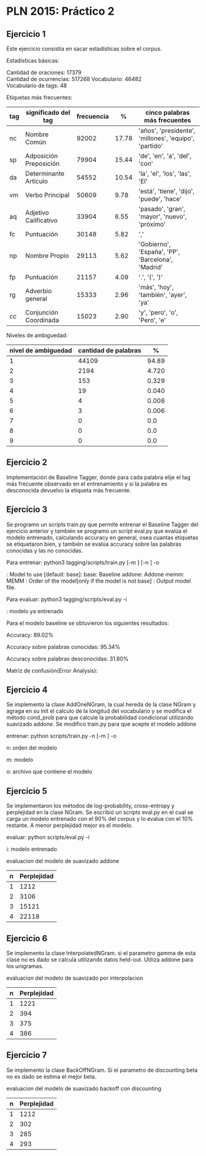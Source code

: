 PLN 2015: Práctico 2
================================================


Ejercicio 1
-----------

Este ejercicio consistía en sacar estadísticas sobre el corpus.

Estadísticas básicas:

Cantidad de oraciones:    17379  
Cantidad de ocurrencias:  517268 
Vocabulario:              46482  
Vocabulario de tags:      48     

Etiquetas más frecuentes:

| tag | significado del tag    | frecuencia | %     | cinco palabras más frecuentes                         |
|-----|------------------------|------------|-------|-------------------------------------------------------|
| nc  | Nombre Común           |   92002    | 17.78 | 'años', 'presidente', 'millones', 'equipo', 'partido' |
| sp  | Adposición Preposición |   79904    | 15.44 | 'de', 'en', 'a', 'del', 'con'                         |
| da  | Determinante Artículo  |   54552    | 10.54 | 'la', 'el', 'los', 'las', 'El'                        |
| vm  | Verbo Principal        |   50609    | 9.78  | 'está', 'tiene', 'dijo', 'puede', 'hace'              |
| aq  | Adjetivo Calificativo  |   33904    | 6.55  | 'pasado', 'gran', 'mayor', 'nuevo', 'próximo'         |
| fc  | Puntuación             |   30148    | 5.82  | ','                                                   |
| np  | Nombre Propio          |   29113    | 5.62  | 'Gobierno', 'España', 'PP', 'Barcelona', 'Madrid'     |
| fp  | Puntuación             |   21157    | 4.09  | '.', '(', ')'                                         |
| rg  | Adverbio general       |   15333    | 2.96  | 'más', 'hoy', 'también', 'ayer', 'ya'                 |
| cc  | Conjunción Coordinada  |   15023    | 2.90  | 'y', 'pero', 'o', 'Pero', 'e'                         |

Niveles de ambiguedad:

| nivel de ambiguedad | cantidad de palabras | %     |
|---------------------|----------------------|-------|
|       1             |     44109            | 94.89 |
|       2             |     2194             | 4.720 |
|       3             |     153              | 0.329 |
|       4             |     19               | 0.040 |
|       5             |     4                | 0.008 |
|       6             |     3                | 0.006 |
|       7             |     0                | 0.0   |
|       8             |     0                | 0.0   |
|       9             |     0                | 0.0   |



Ejercicio 2
-----------
Implementación de Baseline Tagger, donde para cada palabra elije el tag más frecuente observado
en el entrenamiento y si la palabra es desconocida devuelvo la etiqueta más frecuente.


Ejercicio 3
-----------

Se programo un scripts train.py que permite entrenar el Baseline Tagger del
ejercicio anterior y también se programo un script eval.py que evalúa el modelo
entrenado, calculando accuracy en general, osea cuantas etiquetas se etiquetaron
bien, y también se evalúa accuracy sobre las palabras conocidas y las no conocidas.

Para entrenar: python3 tagging/scripts/train.py [-m <model>] [-n <n>] -o <file>

<model>: Model to use [default: base]:
                  base: Baseline
                  addone: Addone
                  memm: MEMM
<n>: Order of the model[only if the model is not base]
<file>: Output model file.

Para evaluar: python3 tagging/scripts/eval.py -i <file>

<file>: modelo ya entrenado


Para el modelo baseline se obtuvieron los siguientes resultados:

Accuracy: 89.02%

Accuracy sobre palabras conocidas: 95.34%

Accuracy sobre palabras desconocidas: 31.80%

Matriz de confusión(Error Analysis):



Ejercicio 4
-----------

Se implemento la clase AddOneNGram, la cual hereda de la clase NGram y agraga en su init el calculo de la longitud
del vocabulario y se modifica el método cond_prob para que calcule la probabilidad condicional utilizando
suavizado addone.
Se modifico train.py para que acepte el modelo addone

entrenar: python scripts/train.py -n <n> [-m <model>] -o <file> 

n: orden del modelo

m: modelo

o: archivo que contiene el modelo


Ejercicio 5
-----------

Se implementaron los métodos de log-probability, cross-entropy y perplejidad en la clase NGram.
Se escribió un scripts eval.py en el cual se carga un modelo entrenado con el 90% del corpus y 
lo evalua con el 10% restante. 
A menor perplejidad mejor es el modelo.

evaluar: python scripts/eval.py -i <file>

i: modelo entrenado

evaluacion del modelo de suavizado addone

| n | Perplejidad |
|---|-------------|
| 1 | 1212        |
| 2 | 3106        |
| 3 | 15121       |
| 4 | 22118       |


Ejercicio 6
-----------

Se implemento la clase InterpolatedNGram. si el parametro gamma de esta clase no es dado se calcula utilizando
datos held-out. Utiliza addone para los unigramas.

evaluacion del modelo de suavizado por interpolacion

| n | Perplejidad |
|---|-------------|
| 1 | 1221        |
| 2 | 394         |
| 3 | 375         |
| 4 | 386         |

Ejercicio 7
-----------
Se implemento la clase BackOffNGram. Si el parametro de discounting beta no es dado se estima el mejor beta.

evaluacion del modelo de suavizado backoff con discounting

| n | Perplejidad |
|---|-------------|
| 1 | 1212        |
| 2 | 302         |
| 3 | 285         |
| 4 | 293         |

